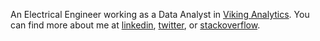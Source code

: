 
An Electrical Engineer working as a Data Analyst in [Viking Analytics](https://vikinganalytics.se/). You can find more about me at [linkedin](https://www.linkedin.com/in/mohsennosratinia), [twitter](https://twitter.com/tuixium), or [stackoverflow](http://stackoverflow.com/users/1292374/mohsen-nosratinia).
